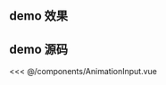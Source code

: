 <script setup>
import AnimationInput from '../components/AnimationInput.vue'
</script>

## demo 效果

<AnimationInput />

## demo 源码

<<< @/components/AnimationInput.vue
